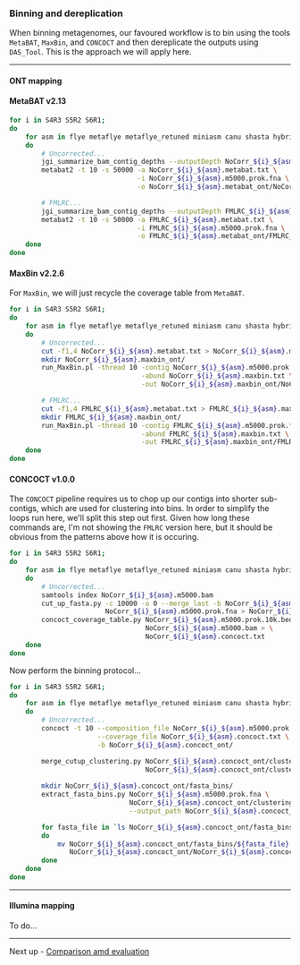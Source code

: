 ### Binning and dereplication

When binning metagenomes, our favoured workflow is to bin using the tools `MetaBAT`, `MaxBin`, and `CONCOCT` and then dereplicate the outputs using `DAS_Tool`. This is the approach we will apply here.

----

#### ONT mapping

#### MetaBAT v2.13

```bash
for i in S4R3 S5R2 S6R1;
do
    for asm in flye metaflye metaflye_retuned miniasm canu shasta hybridspades;
    do
        # Uncorrected...
        jgi_summarize_bam_contig_depths --outputDepth NoCorr_${i}_${asm}.metabat.txt NoCorr_${i}_${asm}.m5000.bam
        metabat2 -t 10 -s 50000 -a NoCorr_${i}_${asm}.metabat.txt \
                                -i NoCorr_${i}_${asm}.m5000.prok.fna \
                                -o NoCorr_${i}_${asm}.metabat_ont/NoCorr_${i}_${asm}.metabat_ont

        # FMLRC...
        jgi_summarize_bam_contig_depths --outputDepth FMLRC_${i}_${asm}.metabat.txt FMLRC_${i}_${asm}.m5000.bam
        metabat2 -t 10 -s 50000 -a FMLRC_${i}_${asm}.metabat.txt \
                                -i FMLRC_${i}_${asm}.m5000.prok.fna \
                                -o FMLRC_${i}_${asm}.metabat_ont/FMLRC_${i}_${asm}.metabat_ont
    done
done
```

#### MaxBin v2.2.6

For `MaxBin`, we will just recycle the coverage table from `MetaBAT`.

```bash
for i in S4R3 S5R2 S6R1;
do
    for asm in flye metaflye metaflye_retuned miniasm canu shasta hybridspades;
    do
        # Uncorrected...
        cut -f1,4 NoCorr_${i}_${asm}.metabat.txt > NoCorr_${i}_${asm}.maxbin.txt
        mkdir NoCorr_${i}_${asm}.maxbin_ont/
        run_MaxBin.pl -thread 10 -contig NoCorr_${i}_${asm}.m5000.prok.fna \
                                 -abund NoCorr_${i}_${asm}.maxbin.txt \
                                 -out NoCorr_${i}_${asm}.maxbin_ont/NoCorr_${i}_${asm}.maxbin_ont

        # FMLRC...
        cut -f1,4 FMLRC_${i}_${asm}.metabat.txt > FMLRC_${i}_${asm}.maxbin.txt
        mkdir FMLRC_${i}_${asm}.maxbin_ont/
        run_MaxBin.pl -thread 10 -contig FMLRC_${i}_${asm}.m5000.prok.fna \
                                 -abund FMLRC_${i}_${asm}.maxbin.txt \
                                 -out FMLRC_${i}_${asm}.maxbin_ont/FMLRC_${i}_${asm}.maxbin_ont
    done
done
```

#### CONCOCT v1.0.0

The `CONCOCT` pipeline requires us to chop up our contigs into shorter sub-contigs, which are used for clustering into bins. In order to simplify the loops run here, we'll split this step out first. Given how long these commands are, I'm not showing the `FMLRC` version here, but it should be obvious from the patterns above how it is occuring.

```bash
for i in S4R3 S5R2 S6R1;
do
    for asm in flye metaflye metaflye_retuned miniasm canu shasta hybridspades;
    do
        # Uncorrected...
        samtools index NoCorr_${i}_${asm}.m5000.bam
        cut_up_fasta.py -c 10000 -o 0 --merge_last -b NoCorr_${i}_${asm}.m5000.prok.10k.bed \
                        NoCorr_${i}_${asm}.m5000.prok.fna > NoCorr_${i}_${asm}.m5000.prok.10k.fna
        concoct_coverage_table.py NoCorr_${i}_${asm}.m5000.prok.10k.bed \
                                  NoCorr_${i}_${asm}.m5000.bam > \
                                  NoCorr_${i}_${asm}.concoct.txt
    done
done
```

Now perform the binning protocol...

```bash
for i in S4R3 S5R2 S6R1;
do
    for asm in flye metaflye metaflye_retuned miniasm canu shasta hybridspades;
    do
        # Uncorrected...
        concoct -t 10 --composition_file NoCorr_${i}_${asm}.m5000.prok.10k.fna \
                      --coverage_file NoCorr_${i}_${asm}.concoct.txt \
                      -b NoCorr_${i}_${asm}.concoct_ont/

        merge_cutup_clustering.py NoCorr_${i}_${asm}.concoct_ont/clustering_gt1000.csv > \    
                                  NoCorr_${i}_${asm}.concoct_ont/clustering_merged.csv
                      
        mkdir NoCorr_${i}_${asm}.concoct_ont/fasta_bins/
        extract_fasta_bins.py NoCorr_${i}_${asm}.m5000.prok.fna \
                              NoCorr_${i}_${asm}.concoct_ont/clustering_merged.csv \
                              --output_path NoCorr_${i}_${asm}.concoct_ont/fasta_bins/

        for fasta_file in `ls NoCorr_${i}_${asm}.concoct_ont/fasta_bins/`;
        do
            mv NoCorr_${i}_${asm}.concoct_ont/fasta_bins/${fasta_file} \
               NoCorr_${i}_${asm}.concoct_ont/NoCorr_${i}_${asm}.concoct_ont.${fasta_file}
        done
    done
done
```


----

#### Illumina mapping

To do...

----

Next up - [Comparison amd evaluation](https://github.com/GenomicsAotearoa/methods-and-musings/blob/master/metagenomic_ont/6_evaluation.md)
